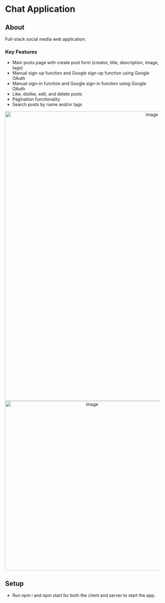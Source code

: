 # Chat Application

## About
Full-stack social media web application. 

### Key Features
- Main posts page with create post form (creator, title, description, image, tags)
- Manual sign-up function and Google sign-up function using Google OAuth
- Manual sign-in function and Google sign-in function using Google OAuth
- Like, dislike, edit, and delete posts
- Pagination functionality
- Search posts by name and/or tags

<p align="center"><img width="940" alt="image" src="https://github.com/M-Aaliyah/chat-app/assets/115180358/a56f8db8-ad23-497d-aa0d-fdf2c5844451">

<img width="550" alt="image" src="https://github.com/M-Aaliyah/chat-app/assets/115180358/e816162e-586f-4237-847d-cf9176feb3aa">

## Setup
- Run npm i and npm start for both the client and server to start the app.
